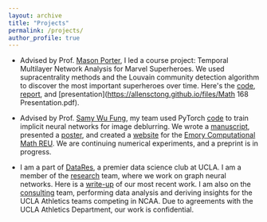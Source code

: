 ```yaml
---
layout: archive
title: "Projects"
permalink: /projects/
author_profile: true
---
```


<!-- {% if site.talkmap_link == true %}

<p style="text-decoration:underline;"><a href="/talkmap.html">See a map of all the places I've given a talk!</a></p>

{% endif %}

{% for post in site.talks reversed %}
  {% include archive-single-talk.html %}
{% endfor %}
 -->

 <!-- Projects
 ====== -->
 * Advised by Prof. [Mason Porter](https://www.math.ucla.edu/~mason/), I led a course project: Temporal Multilayer Network Analysis for Marvel Superheroes. We used supracentrality methods and the Louvain community detection algorithm to discover the most important superheroes over time. Here's the [code](https://github.com/allensctong/Math168_Project), [report](https://allensctong.github.io/files/Math_168_Final_Report.pdf), and [presentation](https://allensctong.github.io/files/Math 168 Presentation.pdf).

 * Advised by Prof. [Samy Wu Fung](https://swufung.github.io/), my team used PyTorch
 [code](https://github.com/lliu58b/Jacobian-free-Backprop-Implicit-Networks) to train implicit neural networks for image deblurring.
 We wrote a [manuscript](https://allensctong.github.io/files/Manuscript_JFB.pdf), 
 presented a [poster](https://allensctong.github.io/files/REURET_Poster_Team_JFB.pdf), and created
 a [website](https://www.math.emory.edu/site/links/cmds-reuret/projects/2022-implicit/?syt=Ptcg) for the [Emory Computational Math REU](http://www.math.emory.edu/site/cmds-reuret/summer2022/). We are continuing numerical
 experiments, and a preprint is in progress.

 * I am a part of [DataRes](https://ucladatares.com/), a premier data science club at UCLA. 
 I am a member of the [research](https://ucladatares.com/research) team, where we work on graph neural networks. 
 Here is a [write-up](https://ucladatares.medium.com/deep-learning-on-graphs-integration-of-dgl-and-neo4j-dbms-for-social-analysis-321563eb900f)
 of our most recent work. I am also on the [consulting](https://ucladatares.com/consulting) team, 
 performing data analysis and deriving insights for the UCLA Athletics teams competing in NCAA. Due to agreements with the
 UCLA Athletics Department, our work is confidential.
 